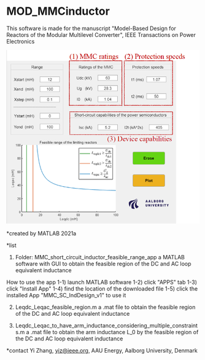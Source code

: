# MOD_MMCinductor
This software is made for the manuscript "Model-Based Design for Reactors of the Modular Multilevel Converter", IEEE Transactions on Power Electronics

![Alt text](/GUI_figure.png)


*created by MATLAB 2021a

*list
1) Folder: MMC_short_circuit_inductor_feasible_range_app
a MATLAB software with GUI to obtain the feasible region of the DC and AC loop equivalent inductance

How to use the app
1-1) launch MATLAB software
1-2) click "APPS" tab
1-3) click "Install App"
1-4) find the location of the downloaded file
1-5) click the installed App "MMC_SC_IndDesign_v1" to use it



2) Leqdc_Leqac_feasible_region.m
a .mat file to obtain the feasible region of the DC and AC loop equivalent inductance

3) Leqdc_Leqac_to_have_arm_inductance_considering_multiple_constraints.m
a .mat file to obtain the arm inductance L_0 by the feasible region of the DC and AC loop equivalent inductance

*contact
Yi Zhang, yiz@ieee.org, AAU Energy, Aalborg University, Denmark
